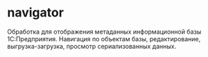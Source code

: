 # navigator
Обработка для отображения метаданных информационной базы 1С:Предприятия. Навигация по объектам базы, редактирование, выгрузка-загрузка, просмотр сериализованных данных.
